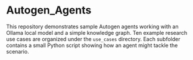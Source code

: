 # Autogen_Agents
This repository demonstrates sample Autogen agents working with an Ollama local
model and a simple knowledge graph.  Ten example research use cases are
organized under the `use_cases` directory.  Each subfolder contains a small
Python script showing how an agent might tackle the scenario.
